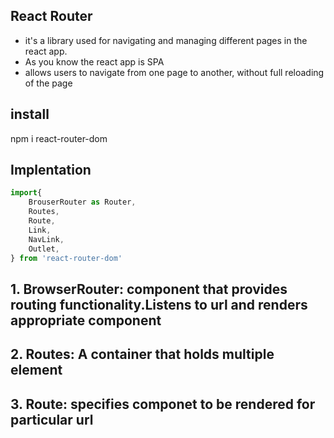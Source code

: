 ## React Router
- it's a library used for navigating and managing different pages in the react app.
- As you know the react app is SPA
- allows users to navigate from one page to another, without full reloading of the page

## install
npm i react-router-dom

## Implentation

```javascript
import{
    BrouserRouter as Router,
    Routes,
    Route,
    Link,
    NavLink,
    Outlet,
} from 'react-router-dom'

```

## 1. BrowserRouter: component that provides routing functionality.Listens to url and renders appropriate component

## 2. Routes: A container that holds multiple <Route/> element

## 3. Route: specifies componet to be rendered for particular url



